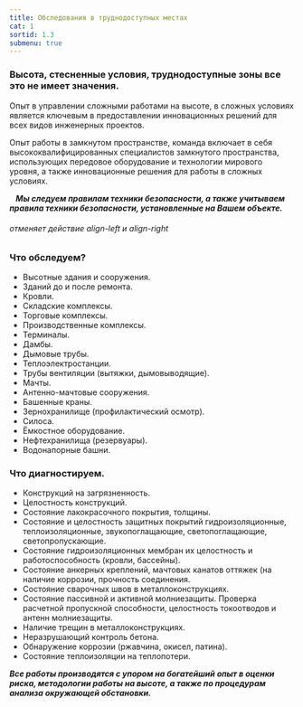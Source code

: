 ```yaml
---
title: Обследования в труднодоступных местах
cat: 1
sortid: 1.3
submenu: true
---
```



### Высота, стесненные условия, труднодоступные зоны все это не имеет значения.   

Опыт в управлении сложными работами на высоте, в сложных условиях является ключевым в предоставлении инновационных решений для всех видов инженерных проектов.  

Опыт работы в замкнутом пространстве, команда включает в себя высококвалифицированных специалистов замкнутого пространства, использующих передовое оборудование и технологии мирового уровня, а также инновационные решения для работы в сложных условиях.  

` ` ***Мы следуем правилам техники безопасности, а также учитываем правила техники безопасности, установленные на Вашем объекте.***

###### отменяет действие align-left и align-right
### **Что обследуем?**
- Высотные здания и сооружения. 
- Зданий до и после ремонта.
- Кровли.
- Складские комплексы. 
- Торговые комплексы.
- Производственные комплексы.
- Терминалы.
- Дамбы.
- Дымовые трубы. 
- Теплоэлектростанции.
- Трубы вентиляции (вытяжки, дымовыводящие). 
- Мачты.
- Антенно-мачтовые сооружения.
- Башенные краны.
- Зернохранилище (профилактический осмотр).
- Силоса.
- Ёмкостное оборудование.
- Нефтехранилища (резервуары).
- Водонапорные башни.

### **Что диагностируем.**
- Конструкций на загрязненность.
- Целостность конструкций.
- Состояние лакокрасочного покрытия, толщины.
- Состояние и целостность защитных покрытий гидроизоляционные, теплоизоляционные, звукопоглащающие, светопоглащающие, светопропускающие.
- Состояние гидроизоляционных мембран их целостность и работоспособность (кровли, бассейны).
- Состояние анкерных креплений, мачтовых канатов оттяжек (на наличие коррозии, прочность соединения.
- Состояние сварочных швов в металлоконструкциях.
- Состояние пассивной и активной молниезащиты. Проверка расчетной пропускной способности, целостность токоотводов и антенн молниезащиты. 
- Наличие трещин в металлоконструкциях.  
- Неразрушающий контроль бетона. 
- Обнаружение коррозии (ржавчина, окисел, патина).
- Состояние теплоизоляции на теплопотери.

***Все работы производятся с упором на богатейший опыт в оценки риска, методологии работы на высоте, а также по процедурам анализа окружающей обстановки.***

